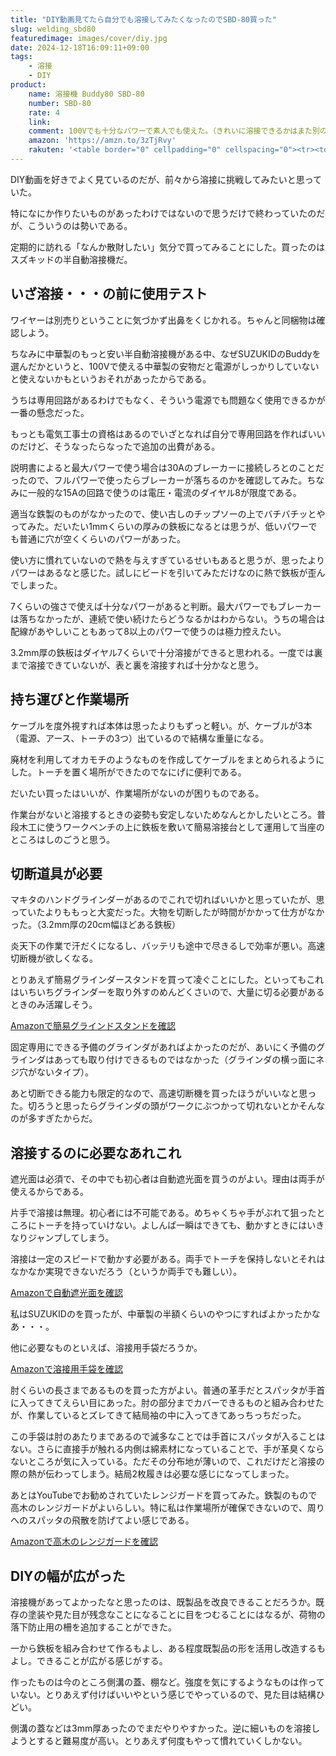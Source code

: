 ```yaml
---
title: "DIY動画見てたら自分でも溶接してみたくなったのでSBD-80買った"
slug: welding_sbd80
featuredimage: images/cover/diy.jpg
date: 2024-12-18T16:09:11+09:00
tags:
    - 溶接
    - DIY
product:
    name: 溶接機 Buddy80 SBD-80
    number: SBD-80
    rate: 4
    link: 
    comment: 100Vでも十分なパワーで素人でも使えた。（きれいに溶接できるかはまた別の話）
    amazon: 'https://amzn.to/3zTjRvy'
    rakuten: '<table border="0" cellpadding="0" cellspacing="0"><tr><td><div style="border:1px solid #95a5a6;border-radius:.75rem;background-color:#FFFFFF;width:504px;margin:0px;padding:5px;text-align:center;overflow:hidden;"><table><tr><td style="width:240px"><a href="https://hb.afl.rakuten.co.jp/ichiba/3e2ed7ed.1f739094.3e2ed7ee.cc7f3153/?pc=https%3A%2F%2Fitem.rakuten.co.jp%2Fminatodenk%2Fmt-0024182%2F&link_type=picttext&ut=eyJwYWdlIjoiaXRlbSIsInR5cGUiOiJwaWN0dGV4dCIsInNpemUiOiIyNDB4MjQwIiwibmFtIjoxLCJuYW1wIjoicmlnaHQiLCJjb20iOjEsImNvbXAiOiJkb3duIiwicHJpY2UiOjEsImJvciI6MSwiY29sIjoxLCJiYnRuIjoxLCJwcm9kIjowLCJhbXAiOmZhbHNlfQ%3D%3D" target="_blank" rel="nofollow sponsored noopener" style="word-wrap:break-word;"><img src="https://hbb.afl.rakuten.co.jp/hgb/3e2ed7ed.1f739094.3e2ed7ee.cc7f3153/?me_id=1194418&item_id=10751708&pc=https%3A%2F%2Fthumbnail.image.rakuten.co.jp%2F%400_mall%2Fminatodenk%2Fcabinet%2F025%2Fmt-0024182_sku.jpg%3F_ex%3D240x240&s=240x240&t=picttext" border="0" style="margin:2px" alt="[商品価格に関しましては、リンクが作成された時点と現時点で情報が変更されている場合がございます。]" title="[商品価格に関しましては、リンクが作成された時点と現時点で情報が変更されている場合がございます。]"></a></td><td style="vertical-align:top;width:248px;display: block;"><p style="font-size:12px;line-height:1.4em;text-align:left;margin:0px;padding:2px 6px;word-wrap:break-word"><a href="https://hb.afl.rakuten.co.jp/ichiba/3e2ed7ed.1f739094.3e2ed7ee.cc7f3153/?pc=https%3A%2F%2Fitem.rakuten.co.jp%2Fminatodenk%2Fmt-0024182%2F&link_type=picttext&ut=eyJwYWdlIjoiaXRlbSIsInR5cGUiOiJwaWN0dGV4dCIsInNpemUiOiIyNDB4MjQwIiwibmFtIjoxLCJuYW1wIjoicmlnaHQiLCJjb20iOjEsImNvbXAiOiJkb3duIiwicHJpY2UiOjEsImJvciI6MSwiY29sIjoxLCJiYnRuIjoxLCJwcm9kIjowLCJhbXAiOmZhbHNlfQ%3D%3D" target="_blank" rel="nofollow sponsored noopener" style="word-wrap:break-word;">スズキッド インバーター 半自動溶接機 Buddy80 SBD-80 ネット限定モデル (100V/ノンガス専用) 単品/セット（ワイヤ・スターターキット・自動遮光面付き） [スター電器 SUZUKID バディ]</a><br><span >価格：32,800円～（税込、送料別)</span> <span style="color:#BBB">(2024/7/21時点)</span></p><div style="margin:10px;"><a href="https://hb.afl.rakuten.co.jp/ichiba/3e2ed7ed.1f739094.3e2ed7ee.cc7f3153/?pc=https%3A%2F%2Fitem.rakuten.co.jp%2Fminatodenk%2Fmt-0024182%2F&link_type=picttext&ut=eyJwYWdlIjoiaXRlbSIsInR5cGUiOiJwaWN0dGV4dCIsInNpemUiOiIyNDB4MjQwIiwibmFtIjoxLCJuYW1wIjoicmlnaHQiLCJjb20iOjEsImNvbXAiOiJkb3duIiwicHJpY2UiOjEsImJvciI6MSwiY29sIjoxLCJiYnRuIjoxLCJwcm9kIjowLCJhbXAiOmZhbHNlfQ%3D%3D" target="_blank" rel="nofollow sponsored noopener" style="word-wrap:break-word;"><img src="https://static.affiliate.rakuten.co.jp/makelink/rl.svg" style="float:left;max-height:27px;width:auto;margin-top:0" ></a><a href="https://hb.afl.rakuten.co.jp/ichiba/3e2ed7ed.1f739094.3e2ed7ee.cc7f3153/?pc=https%3A%2F%2Fitem.rakuten.co.jp%2Fminatodenk%2Fmt-0024182%2F%3Fscid%3Daf_pc_bbtn&link_type=picttext&ut=eyJwYWdlIjoiaXRlbSIsInR5cGUiOiJwaWN0dGV4dCIsInNpemUiOiIyNDB4MjQwIiwibmFtIjoxLCJuYW1wIjoicmlnaHQiLCJjb20iOjEsImNvbXAiOiJkb3duIiwicHJpY2UiOjEsImJvciI6MSwiY29sIjoxLCJiYnRuIjoxLCJwcm9kIjowLCJhbXAiOmZhbHNlfQ==" target="_blank" rel="nofollow sponsored noopener" style="word-wrap:break-word;"><div style="float:right;width:41%;height:27px;background-color:#bf0000;color:#fff!important;font-size:12px;font-weight:500;line-height:27px;margin-left:1px;padding: 0 12px;border-radius:16px;cursor:pointer;text-align:center;"> 楽天で購入 </div></a></div></td></tr></table></div><br><p style="color:#000000;font-size:12px;line-height:1.4em;margin:5px;word-wrap:break-word"></p></td></tr></table>'
---
```


DIY動画を好きでよく見ているのだが、前々から溶接に挑戦してみたいと思っていた。

特になにか作りたいものがあったわけではないので思うだけで終わっていたのだが、こういうのは勢いである。

定期的に訪れる「なんか散財したい」気分で買ってみることにした。買ったのはスズキッドの半自動溶接機だ。

<!--more-->

## いざ溶接・・・の前に使用テスト

ワイヤーは別売りということに気づかず出鼻をくじかれる。ちゃんと同梱物は確認しよう。

ちなみに中華製のもっと安い半自動溶接機がある中、なぜSUZUKIDのBuddyを選んだかというと、100Vで使える中華製の安物だと電源がしっかりしていないと使えないかもというおそれがあったからである。

うちは専用回路があるわけでもなく、そういう電源でも問題なく使用できるかが一番の懸念だった。

もっとも電気工事士の資格はあるのでいざとなれば自分で専用回路を作ればいいのだけど、そうなったらなったで追加の出費がある。

説明書によると最大パワーで使う場合は30Aのブレーカーに接続しろとのことだったので、フルパワーで使ったらブレーカーが落ちるのかを確認してみた。ちなみに一般的な15Aの回路で使うのは電圧・電流のダイヤル8が限度である。

適当な鉄製のものがなかったので、使い古しのチップソーの上でバチバチッとやってみた。だいたい1mmくらいの厚みの鉄板になるとは思うが、低いパワーでも普通に穴が空くくらいのパワーがあった。

使い方に慣れていないので熱を与えすぎているせいもあると思うが、思ったよりパワーはあるなと感じた。試しにビードを引いてみただけなのに熱で鉄板が歪んでしまった。

7くらいの強さで使えば十分なパワーがあると判断。最大パワーでもブレーカーは落ちなかったが、連続で使い続けたらどうなるかはわからない。うちの場合は配線があやしいこともあって8以上のパワーで使うのは極力控えたい。

3.2mm厚の鉄板はダイヤル7くらいで十分溶接ができると思われる。一度では裏まで溶接できていないが、表と裏を溶接すれば十分かなと思う。

## 持ち運びと作業場所

ケーブルを度外視すれば本体は思ったよりもずっと軽い。が、ケーブルが3本（電源、アース、トーチの3つ）出ているので結構な重量になる。

廃材を利用してオカモチのようなものを作成してケーブルをまとめられるようにした。トーチを置く場所ができたのでなにげに便利である。

だいたい買ったはいいが、作業場所がないのが困りものである。

作業台がないと溶接するときの姿勢も安定しないためなんとかしたいところ。普段木工に使うワークベンチの上に鉄板を敷いて簡易溶接台として運用して当座のところはしのごうと思う。

## 切断道具が必要

マキタのハンドグラインダーがあるのでこれで切ればいいかと思っていたが、思っていたよりももっと大変だった。大物を切断したが時間がかかって仕方がなかった。（3.2mm厚の20cm幅ほどある鉄板）

炎天下の作業で汗だくになるし、バッテリも途中で尽きるしで効率が悪い。高速切断機が欲しくなる。

とりあえず簡易グラインダースタンドを買って凌ぐことにした。といってもこれはいちいちグラインダーを取り外すのめんどくさいので、大量に切る必要があるときのみ活躍しそう。

<a href="https://amzn.to/4gfOVq3" target="_blank" class="amazon-af-link">Amazonで簡易グラインドスタンドを確認</a>

固定専用にできる予備のグラインダがあればよかったのだが、あいにく予備のグラインダはあっても取り付けできるものではなかった（グラインダの横っ面にネジ穴がないタイプ）。

あと切断できる能力も限定的なので、高速切断機を買ったほうがいいなと思った。切ろうと思ったらグラインダの頭がワークにぶつかって切れないとかそんなのが多すぎたからだ。

## 溶接するのに必要なあれこれ

遮光面は必須で、その中でも初心者は自動遮光面を買うのがよい。理由は両手が使えるからである。

片手で溶接は無理。初心者には不可能である。めちゃくちゃ手がぶれて狙ったところにトーチを持っていけない。よしんば一瞬はできても、動かすときにはいきなりジャンプしてしまう。

溶接は一定のスピードで動かす必要がある。両手でトーチを保持しないとそれはなかなか実現できないだろう（というか両手でも難しい）。

<a href="https://amzn.to/4eaMFhL" target="_blank" class="amazon-af-link">Amazonで自動遮光面を確認</a>

私はSUZUKIDのを買ったが、中華製の半額くらいのやつにすればよかったかなあ・・・。

他に必要なものといえば、溶接用手袋だろうか。

<a href="https://amzn.to/3yfaMMT" target="_blank" class="amazon-af-link">Amazonで溶接用手袋を確認</a>

肘くらいの長さまであるものを買った方がよい。普通の革手だとスパッタが手首に入ってきてえらい目にあった。肘の部分までカバーできるものと組み合わせたが、作業しているとズレてきて結局袖の中に入ってきてあっちっちだった。

この手袋は肘のあたりまであるので滅多なことでは手首にスパッタが入ることはない。さらに直接手が触れる内側は綿素材になっていることで、手が革臭くならないところが気に入っている。ただその分布地が薄いので、これだけだと溶接の際の熱が伝わってしまう。結局2枚履きは必要な感じになってしまった。

あとはYouTubeでお勧めされていたレンジガードを買ってみた。鉄製のもので高木のレンジガードがよいらしい。特に私は作業場所が確保できないので、周りへのスパッタの飛散を防げてよい感じである。

<a href="https://amzn.to/3TcahdZ" target="_blank" class="amazon-af-link">Amazonで高木のレンジガードを確認</a>

## DIYの幅が広がった

溶接機があってよかったなと思ったのは、既製品を改良できることだろうか。既存の塗装や見た目が残念なことになることに目をつむることにはなるが、荷物の落下防止用の柵を追加することができた。

一から鉄板を組み合わせて作るもよし、ある程度既製品の形を活用し改造するもよし。できることが広がる感じがする。

作ったものは今のところ側溝の蓋、棚など。強度を気にするようなものは作っていない。とりあえず付けばいいやという感じでやっているので、見た目は結構ひどい。

側溝の蓋などは3mm厚あったのでまだやりやすかった。逆に細いものを溶接しようとすると難易度が高い。とりあえず何度もやって慣れていくしかない。